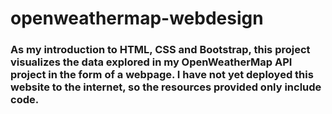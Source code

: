 # openweathermap-webdesign
### As my introduction to HTML, CSS and Bootstrap, this project visualizes the data explored in my OpenWeatherMap API project in the form of a webpage. I have not yet deployed this website to the internet, so the resources provided only include code.
